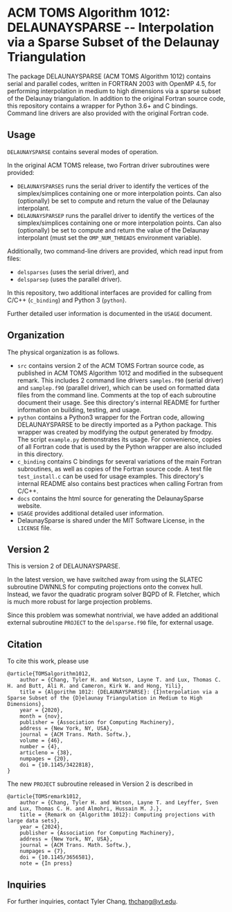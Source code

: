 # ACM TOMS Algorithm 1012: DELAUNAYSPARSE -- Interpolation via a Sparse Subset of the Delaunay Triangulation

The package DELAUNAYSPARSE (ACM TOMS Algorithm 1012) contains serial and
parallel codes, written in FORTRAN 2003 with OpenMP 4.5, for performing
interpolation in medium to high dimensions via a sparse subset of the
Delaunay triangulation. In addition to the original Fortran source code,
this repository contains a wrapper for Python 3.6+ and C bindings.
Command line drivers are also provided with the original Fortran code.

## Usage

`DELAUNAYSPARSE` contains several modes of operation.

In the original ACM TOMS release, two Fortran driver subroutines were provided:
 * `DELAUNAYSPARSES` runs the serial driver to identify the vertices
   of the simplex/simplices containing one or more interpolation points.
   Can also (optionally) be set to compute and return the value of the
   Delaunay interpolant.
 * `DELAUNAYSPARSEP` runs the parallel driver to identify the vertices
   of the simplex/simplices containing one or more interpolation points.
   Can also (optionally) be set to compute and return the value of the
   Delaunay interpolant (must set the `OMP_NUM_THREADS` environment
   variable).

Additionally, two command-line drivers are provided, which read input
from files:
 * `delsparses` (uses the serial driver), and
 * `delsparsep` (uses the parallel driver).

In this repository, two additional interfaces are provided for calling
from C/C++ (`c_binding`) and Python 3 (`python`).

Further detailed user information is documented in the `USAGE` document.

## Organization

The physical organization is as follows.

 * `src` contains version 2 of the ACM TOMS Fortran source code, as published
   in ACM TOMS Algorithm 1012 and modified in the subsequent remark.
   This includes 2 command line drivers `samples.f90` (serial driver) and
   `samplep.f90` (parallel driver), which can be used on formatted data files
   from the command line.
   Comments at the top of each subroutine document their usage.
   See this directory's internal README for further information on
   building, testing, and usage.
 * `python` contains a Python3 wrapper for the Fortran code, allowing
   DELAUNAYSPARSE to be directly imported as a Python package. This wrapper
   was created by modifying the output generated by fmodpy. The script
   `example.py` demonstrates its usage. For convenience, copies of all
   Fortran code that is used by the Python wrapper are also included in
   this directory.
 * `c_binding` contains C bindings for several variations of the main
   Fortran subroutines, as well as copies of the Fortran source code.
   A test file `test_install.c` can be used for usage examples. This
   directory's internal README also contains best practices when calling
   Fortran from C/C++.
 * `docs` contains the html source for generating the DelaunaySparse website.
 * `USAGE` provides additional detailed user information.
 * DelaunaySparse is shared under the MIT Software License, in the `LICENSE`
   file.

## Version 2

This is version 2 of DELAUNAYSPARSE.

In the latest version, we have switched away from using the SLATEC subroutine
DWNNLS for computing projections onto the convex hull. Instead, we favor the
quadratic program solver BQPD of R. Fletcher, which is much more robust for
large projection problems.

Since this problem was somewhat nontrivial, we have added an additional
external subroutine ``PROJECT`` to the ``delsparse.f90`` file, for
external usage.

## Citation

To cite this work, please use

```
@article{TOMSalgorithm1012,
    author = {Chang, Tyler H. and Watson, Layne T. and Lux, Thomas C. H. and Butt, Ali R. and Cameron, Kirk W. and Hong, Yili},
    title = {Algorithm 1012: {DELAUNAYSPARSE}: {I}nterpolation via a Sparse Subset of the {D}elaunay Triangulation in Medium to High Dimensions},
    year = {2020},
    month = {nov},
    publisher = {Association for Computing Machinery},
    address = {New York, NY, USA},
    journal = {ACM Trans. Math. Softw.},
    volume = {46},
    number = {4},
    articleno = {38},
    numpages = {20},
    doi = {10.1145/3422818},
}
```

The new ``PROJECT`` subroutine released in Version 2 is described in

```
@article{TOMSremark1012,
    author = {Chang, Tyler H. and Watson, Layne T. and Leyffer, Sven and Lux, Thomas C. H. and Almohri, Hussain M. J.},
    title = {Remark on {Algorithm 1012}: Computing projections with large data sets},
    year = {2024},
    publisher = {Association for Computing Machinery},
    address = {New York, NY, USA},
    journal = {ACM Trans. Math. Softw.},
    numpages = {7},
    doi = {10.1145/3656581},
    note = {In press}
```

## Inquiries

For further inquiries, contact
Tyler Chang, thchang@vt.edu.
